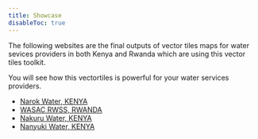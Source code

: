 ```yaml
---
title: Showcase
disableToc: true
---
```


The following websites are the final outputs of vector tiles maps for water sevices providers in both Kenya and Rwanda which are using this vector tiles toolkit.

You will see how this vectortiles is powerful for your water services providers.

- [Narok Water, KENYA](../casestudies/narok)
- [WASAC RWSS, RWANDA](../casestudies/wasac)
- [Nakuru Water, KENYA](../casestudies/nakuru)
- [Nanyuki Water, KENYA](../casestudies/nanyuki)